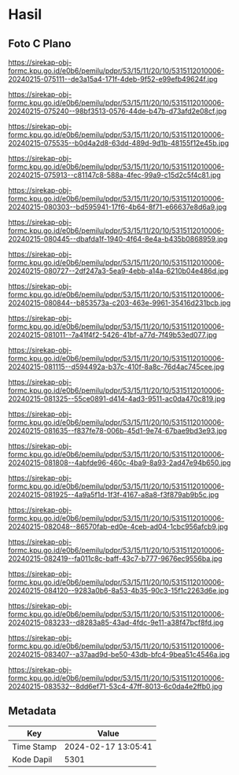 # Hasil

## Foto C Plano

https://sirekap-obj-formc.kpu.go.id/e0b6/pemilu/pdpr/53/15/11/20/10/5315112010006-20240215-075111--de3a15a4-171f-4deb-9f52-e99efb49624f.jpg

https://sirekap-obj-formc.kpu.go.id/e0b6/pemilu/pdpr/53/15/11/20/10/5315112010006-20240215-075240--98bf3513-0576-44de-b47b-d73afd2e08cf.jpg

https://sirekap-obj-formc.kpu.go.id/e0b6/pemilu/pdpr/53/15/11/20/10/5315112010006-20240215-075535--b0d4a2d8-63dd-489d-9d1b-48155f12e45b.jpg

https://sirekap-obj-formc.kpu.go.id/e0b6/pemilu/pdpr/53/15/11/20/10/5315112010006-20240215-075913--c81147c8-588a-4fec-99a9-c15d2c5f4c81.jpg

https://sirekap-obj-formc.kpu.go.id/e0b6/pemilu/pdpr/53/15/11/20/10/5315112010006-20240215-080303--bd595941-17f6-4b64-8f71-e66637e8d6a9.jpg

https://sirekap-obj-formc.kpu.go.id/e0b6/pemilu/pdpr/53/15/11/20/10/5315112010006-20240215-080445--dbafda1f-1940-4f64-8e4a-b435b0868959.jpg

https://sirekap-obj-formc.kpu.go.id/e0b6/pemilu/pdpr/53/15/11/20/10/5315112010006-20240215-080727--2df247a3-5ea9-4ebb-a14a-6210b04e486d.jpg

https://sirekap-obj-formc.kpu.go.id/e0b6/pemilu/pdpr/53/15/11/20/10/5315112010006-20240215-080844--b853573a-c203-463e-9961-35416d231bcb.jpg

https://sirekap-obj-formc.kpu.go.id/e0b6/pemilu/pdpr/53/15/11/20/10/5315112010006-20240215-081011--7a41f4f2-5426-41bf-a77d-7f49b53ed077.jpg

https://sirekap-obj-formc.kpu.go.id/e0b6/pemilu/pdpr/53/15/11/20/10/5315112010006-20240215-081115--d594492a-b37c-410f-8a8c-76d4ac745cee.jpg

https://sirekap-obj-formc.kpu.go.id/e0b6/pemilu/pdpr/53/15/11/20/10/5315112010006-20240215-081325--55ce0891-d414-4ad3-9511-ac0da470c819.jpg

https://sirekap-obj-formc.kpu.go.id/e0b6/pemilu/pdpr/53/15/11/20/10/5315112010006-20240215-081635--f837fe78-006b-45d1-9e74-67bae9bd3e93.jpg

https://sirekap-obj-formc.kpu.go.id/e0b6/pemilu/pdpr/53/15/11/20/10/5315112010006-20240215-081808--4abfde96-460c-4ba9-8a93-2ad47e94b650.jpg

https://sirekap-obj-formc.kpu.go.id/e0b6/pemilu/pdpr/53/15/11/20/10/5315112010006-20240215-081925--4a9a5f1d-1f3f-4167-a8a8-f3f879ab9b5c.jpg

https://sirekap-obj-formc.kpu.go.id/e0b6/pemilu/pdpr/53/15/11/20/10/5315112010006-20240215-082048--86570fab-ed0e-4ceb-ad04-1cbc956afcb9.jpg

https://sirekap-obj-formc.kpu.go.id/e0b6/pemilu/pdpr/53/15/11/20/10/5315112010006-20240215-082419--fa011c8c-baff-43c7-b777-9676ec9556ba.jpg

https://sirekap-obj-formc.kpu.go.id/e0b6/pemilu/pdpr/53/15/11/20/10/5315112010006-20240215-084120--9283a0b6-8a53-4b35-90c3-15f1c2263d6e.jpg

https://sirekap-obj-formc.kpu.go.id/e0b6/pemilu/pdpr/53/15/11/20/10/5315112010006-20240215-083233--d8283a85-43ad-4fdc-9e11-a38f47bcf8fd.jpg

https://sirekap-obj-formc.kpu.go.id/e0b6/pemilu/pdpr/53/15/11/20/10/5315112010006-20240215-083407--a37aad9d-be50-43db-bfc4-9bea51c4546a.jpg

https://sirekap-obj-formc.kpu.go.id/e0b6/pemilu/pdpr/53/15/11/20/10/5315112010006-20240215-083532--8dd6ef71-53c4-47ff-8013-6c0da4e2ffb0.jpg


## Metadata

| Key        | Value               |
| ---------- | ------------------- |
| Time Stamp | 2024-02-17 13:05:41 |
| Kode Dapil | 5301                |



